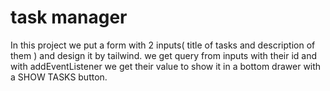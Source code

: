 # task manager

In this project we put a form with 2 inputs( title of tasks and description of them ) and design it by tailwind. we get query from inputs with their id and with addEventListener we get their value to show it in a bottom drawer with a SHOW TASKS button.